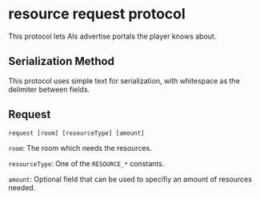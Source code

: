 # resource request protocol

This protocol lets AIs advertise portals the player knows about.

## Serialization Method

This protocol uses simple text for serialization, with whitespace as the delimiter between fields.


## Request


`request [room] [resourceType] [amount]`

`room`: The room which needs the resources.

`resourceType`: One of the `RESOURCE_*` constants.

`amount`: Optional field that can be used to specifiy an amount of resources needed.
